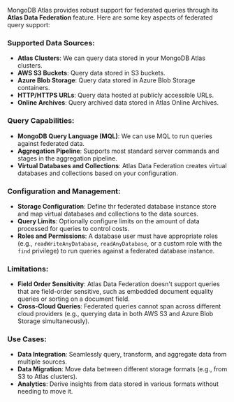 MongoDB Atlas provides robust support for federated queries through its **Atlas Data Federation** feature. 
Here are some key aspects of federated query support:

### **Supported Data Sources:**
- **Atlas Clusters**: We can query data stored in your MongoDB Atlas clusters.
- **AWS S3 Buckets**: Query data stored in S3 buckets.
- **Azure Blob Storage**: Query data stored in Azure Blob Storage containers.
- **HTTP/HTTPS URLs**: Query data hosted at publicly accessible URLs.
- **Online Archives**: Query archived data stored in Atlas Online Archives.

### **Query Capabilities:**
- **MongoDB Query Language (MQL)**: We can use MQL to run queries against federated data.
- **Aggregation Pipeline**: Supports most standard server commands and stages in the aggregation pipeline.
- **Virtual Databases and Collections**: Atlas Data Federation creates virtual databases and collections based on your configuration.

### **Configuration and Management:**
- **Storage Configuration**: Define thr federated database instance store and map virtual databases and collections to the data sources.
- **Query Limits**: Optionally configure limits on the amount of data processed for queries to control costs.
- **Roles and Permissions**: A database user must have appropriate roles (e.g., `readWriteAnyDatabase`, `readAnyDatabase`, or a custom role with the `find` privilege) to run queries against a federated database instance.

### **Limitations:**
- **Field Order Sensitivity**: Atlas Data Federation doesn't support queries that are field-order sensitive, such as embedded document equality queries or sorting on a document field.
- **Cross-Cloud Queries**: Federated queries cannot span across different cloud providers (e.g., querying data in both AWS S3 and Azure Blob Storage simultaneously).

### **Use Cases:**
- **Data Integration**: Seamlessly query, transform, and aggregate data from multiple sources.
- **Data Migration**: Move data between different storage formats (e.g., from S3 to Atlas clusters).
- **Analytics**: Derive insights from data stored in various formats without needing to move it.

